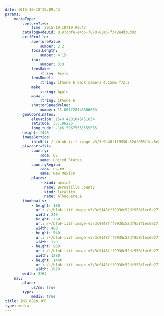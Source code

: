 ```yaml
---
date: 2015-10-10T19:09:43
params:
    mediaType:
        captureTime:
            time: 2015-10-10T19:09:43
        catalogNodeUid: 0197cbfe-e4b5-7870-81a3-f342e4d30d03
        exifProfile:
            apertureValue:
                number: 2.2
            focalLength:
                number: 4.15
            iso:
                number: 320
            lensMake:
                string: Apple
            lensModel:
                string: iPhone 6 back camera 4.15mm f/2.2
            make:
                string: Apple
            model:
                string: iPhone 6
            shutterSpeedValue:
                number: 15.001728146806053
        geoCoordinates:
            elevation: 1540.4281045751634
            latitude: 35.196225
            longitude: -106.59675555555555
        height: 2448
        imageService:
            infoUrl: /~/blob-iiif-image-v3/3c9d48fff9930c52df958f1ec6e271c13d3e0cf34e32df31687a65101904573c/info.json
        placesProfile:
            country:
                code: US
                name: United States
            countryRegion:
                code: US-NM
                name: New Mexico
            places:
                - kind: admin2
                  name: Bernalillo County
                - kind: locality
                  name: Albuquerque
        thumbnails:
            - height: 180
              url: /~/blob-iiif-image-v3/3c9d48fff9930c52df958f1ec6e271c13d3e0cf34e32df31687a65101904573c/full/240%2C180/0/default.jpg
              width: 240
            - height: 360
              url: /~/blob-iiif-image-v3/3c9d48fff9930c52df958f1ec6e271c13d3e0cf34e32df31687a65101904573c/full/480%2C360/0/default.jpg
              width: 480
            - height: 540
              url: /~/blob-iiif-image-v3/3c9d48fff9930c52df958f1ec6e271c13d3e0cf34e32df31687a65101904573c/full/720%2C540/0/default.jpg
              width: 720
            - height: 960
              url: /~/blob-iiif-image-v3/3c9d48fff9930c52df958f1ec6e271c13d3e0cf34e32df31687a65101904573c/full/1280%2C960/0/default.jpg
              width: 1280
            - height: 1440
              url: /~/blob-iiif-image-v3/3c9d48fff9930c52df958f1ec6e271c13d3e0cf34e32df31687a65101904573c/full/1920%2C1440/0/default.jpg
              width: 1920
        width: 3264
    nav:
        place:
            us/nm: true
        type:
            media: true
title: IMG_0820.JPG
type: media
---
```

